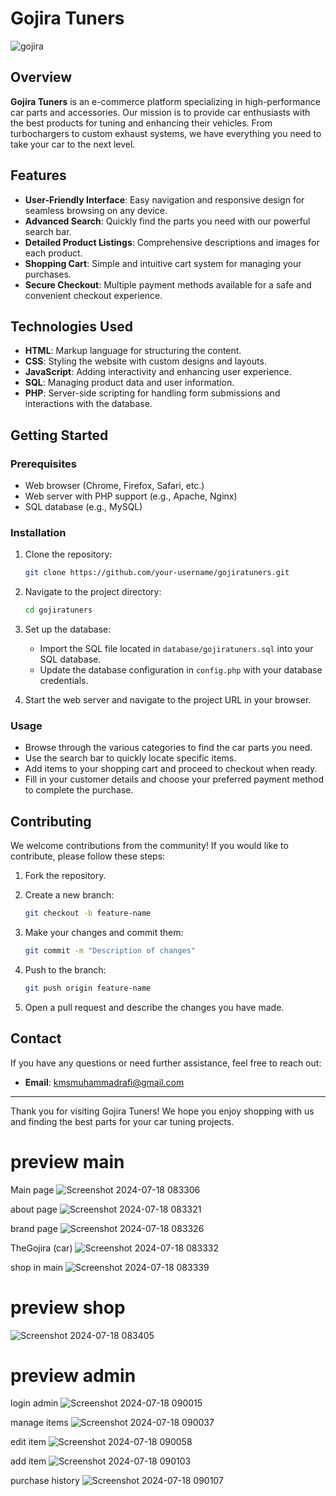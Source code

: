 # Gojira Tuners

![gojira](https://github.com/user-attachments/assets/79160143-d4b7-4b89-8b98-da23ed7b66e0)

## Overview

**Gojira Tuners** is an e-commerce platform specializing in high-performance car parts and accessories. Our mission is to provide car enthusiasts with the best products for tuning and enhancing their vehicles. From turbochargers to custom exhaust systems, we have everything you need to take your car to the next level.

## Features

- **User-Friendly Interface**: Easy navigation and responsive design for seamless browsing on any device.
- **Advanced Search**: Quickly find the parts you need with our powerful search bar.
- **Detailed Product Listings**: Comprehensive descriptions and images for each product.
- **Shopping Cart**: Simple and intuitive cart system for managing your purchases.
- **Secure Checkout**: Multiple payment methods available for a safe and convenient checkout experience.

## Technologies Used

- **HTML**: Markup language for structuring the content.
- **CSS**: Styling the website with custom designs and layouts.
- **JavaScript**: Adding interactivity and enhancing user experience.
- **SQL**: Managing product data and user information.
- **PHP**: Server-side scripting for handling form submissions and interactions with the database.

## Getting Started

### Prerequisites

- Web browser (Chrome, Firefox, Safari, etc.)
- Web server with PHP support (e.g., Apache, Nginx)
- SQL database (e.g., MySQL)

### Installation

1. Clone the repository:

    ```bash
    git clone https://github.com/your-username/gojiratuners.git
    ```

2. Navigate to the project directory:

    ```bash
    cd gojiratuners
    ```

3. Set up the database:

    - Import the SQL file located in `database/gojiratuners.sql` into your SQL database.
    - Update the database configuration in `config.php` with your database credentials.

4. Start the web server and navigate to the project URL in your browser.

### Usage

- Browse through the various categories to find the car parts you need.
- Use the search bar to quickly locate specific items.
- Add items to your shopping cart and proceed to checkout when ready.
- Fill in your customer details and choose your preferred payment method to complete the purchase.

## Contributing

We welcome contributions from the community! If you would like to contribute, please follow these steps:

1. Fork the repository.
2. Create a new branch:

    ```bash
    git checkout -b feature-name
    ```

3. Make your changes and commit them:

    ```bash
    git commit -m "Description of changes"
    ```

4. Push to the branch:

    ```bash
    git push origin feature-name
    ```

5. Open a pull request and describe the changes you have made.

## Contact

If you have any questions or need further assistance, feel free to reach out:

- **Email**: kmsmuhammadrafi@gmail.com

---

Thank you for visiting Gojira Tuners! We hope you enjoy shopping with us and finding the best parts for your car tuning projects.

# preview main

Main page
![Screenshot 2024-07-18 083306](https://github.com/user-attachments/assets/e73b19df-0bdc-4e34-b865-5e67d56279ac)

about page
![Screenshot 2024-07-18 083321](https://github.com/user-attachments/assets/b2cd39fe-8672-4bba-968a-2d50ece33474)

brand page
![Screenshot 2024-07-18 083326](https://github.com/user-attachments/assets/3f66389e-2c1c-4c0c-a831-510d3988a3d3)

TheGojira (car)
![Screenshot 2024-07-18 083332](https://github.com/user-attachments/assets/2383db74-d473-4465-8c02-e5a0885b945f)

shop in main
![Screenshot 2024-07-18 083339](https://github.com/user-attachments/assets/117cbc29-cbbb-48c1-a3b9-868e0928158b)

# preview shop
![Screenshot 2024-07-18 083405](https://github.com/user-attachments/assets/076f9dfc-156d-4302-8326-b978ad1a9355)

# preview admin

login admin
![Screenshot 2024-07-18 090015](https://github.com/user-attachments/assets/e2aec70b-6160-4b1b-8f74-b92de0c30867)

manage items
![Screenshot 2024-07-18 090037](https://github.com/user-attachments/assets/b6187861-b456-40b6-b0b5-2ffdf53b91f4)

edit item
![Screenshot 2024-07-18 090058](https://github.com/user-attachments/assets/9ce8d236-80bc-4402-887d-f4c6a7b0a945)

add item
![Screenshot 2024-07-18 090103](https://github.com/user-attachments/assets/5697c997-6a60-46b4-b1da-c1e15d808677)

purchase history
![Screenshot 2024-07-18 090107](https://github.com/user-attachments/assets/b6a796f1-14fd-4232-b635-7cc8a0c7d90e)




